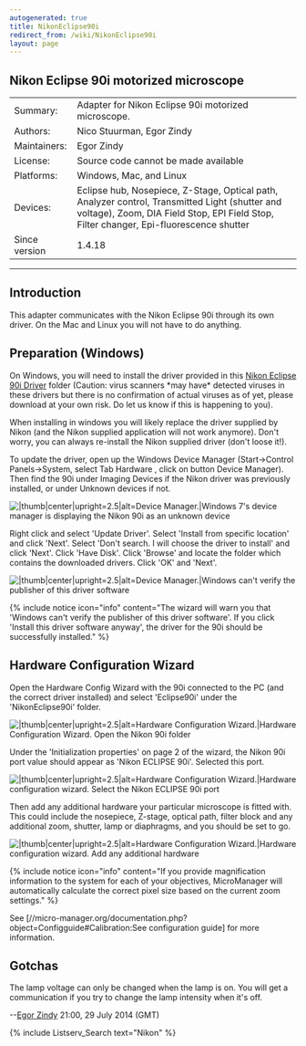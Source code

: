 ```yaml
---
autogenerated: true
title: NikonEclipse90i
redirect_from: /wiki/NikonEclipse90i
layout: page
---
```


## Nikon Eclipse 90i motorized microscope

|               |                                                                                                                                                                                          |
|---------------|------------------------------------------------------------------------------------------------------------------------------------------------------------------------------------------|
| Summary:      | Adapter for Nikon Eclipse 90i motorized microscope.                                                                                                                                      |
| Authors:      | Nico Stuurman, Egor Zindy                                                                                                                                                                |
| Maintainers:  | Egor Zindy                                                                                                                                                                               |
| License:      | Source code cannot be made available                                                                                                                                                     |
| Platforms:    | Windows, Mac, and Linux                                                                                                                                                                  |
| Devices:      | Eclipse hub, Nosepiece, Z-Stage, Optical path, Analyzer control, Transmitted Light (shutter and voltage), Zoom, DIA Field Stop, EPI Field Stop, Filter changer, Epi-fluorescence shutter |
| Since version | 1.4.18                                                                                                                                                                                   |

------------------------------------------------------------------------


## Introduction

This adapter communicates with the Nikon Eclipse 90i through its own
driver. On the Mac and Linux you will not have to do anything.

## Preparation (Windows)

On Windows, you will need to install the driver provided in this [Nikon
Eclipse 90i
Driver](http://valelab.ucsf.edu/~MM/drivers/NikonEclipse90i.zip) folder
(Caution: virus scanners \*may have\* detected viruses in these drivers
but there is no confirmation of actual viruses as of yet, please
download at your own risk. Do let us know if this is happening to you).

When installing in windows you will likely replace the driver supplied
by Nikon (and the Nikon supplied application will not work anymore).
Don't worry, you can always re-install the Nikon supplied driver (don't
loose it!).

To update the driver, open up the Windows Device Manager
(Start-&gt;Control Panels-&gt;System, select Tab Hardware , click on
button Device Manager). Then find the 90i under Imaging Devices if the
Nikon driver was previously installed, or under Unknown devices if not.

![\|thumb\|center\|upright=2.5\|alt=Device Manager.\|Windows 7's device
manager is displaying the Nikon 90i as an unknown
device](/media/Device_manager_unkown.png "|thumb|center|upright=2.5|alt=Device Manager.|Windows 7's device manager is displaying the Nikon 90i as an unknown device")

Right click and select 'Update Driver'. Select 'Install from specific
location' and click 'Next'. Select 'Don't search. I will choose the
driver to install' and click 'Next'. Click 'Have Disk'. Click 'Browse'
and locate the folder which contains the downloaded drivers. Click 'OK'
and 'Next'.

![\|thumb\|center\|upright=2.5\|alt=Device Manager.\|Windows can't
verify the publisher of this driver
software](/media/Driver_warning_90i.png "|thumb|center|upright=2.5|alt=Device Manager.|Windows can't verify the publisher of this driver software")

{% include notice icon="info" content="The wizard will warn you that 'Windows can't verify the publisher of this driver software'. If you click 'Install this driver software anyway', the driver for the 90i should be successfully installed." %}

## Hardware Configuration Wizard

Open the Hardware Config Wizard with the 90i connected to the PC (and
the correct driver installed) and select 'Eclipse90i' under the
'NikonEclipse90i' folder.

![\|thumb\|center\|upright=2.5\|alt=Hardware Configuration
Wizard.\|Hardware Configuration Wizard. Open the Nikon 90i
folder](/media/Hardware_wizard_90i_1.png "|thumb|center|upright=2.5|alt=Hardware Configuration Wizard.|Hardware Configuration Wizard. Open the Nikon 90i folder")

Under the 'Initialization properties' on page 2 of the wizard, the Nikon
90i port value should appear as 'Nikon ECLIPSE 90i'. Selected this port.

![\|thumb\|center\|upright=2.5\|alt=Hardware Configuration
Wizard.\|Hardware configuration wizard. Select the Nikon ECLIPSE 90i
port](/media/Hardware_wizard_90i_2.png "|thumb|center|upright=2.5|alt=Hardware Configuration Wizard.|Hardware configuration wizard. Select the Nikon ECLIPSE 90i port")

Then add any additional hardware your particular microscope is fitted
with. This could include the nosepiece, Z-stage, optical path, filter
block and any additional zoom, shutter, lamp or diaphragms, and you
should be set to go.

![\|thumb\|center\|upright=2.5\|alt=Hardware Configuration
Wizard.\|Hardware configuration wizard. Add any additional
hardware](/media/Hardware_wizard_90i_3.png "|thumb|center|upright=2.5|alt=Hardware Configuration Wizard.|Hardware configuration wizard. Add any additional hardware")

{% include notice icon="info" content="If you provide magnification information to the system for each of your objectives, MicroManager will automatically calculate the correct pixel size based on the current zoom settings." %}

See
\[//micro-manager.org/documentation.php?object=Configguide\#Calibration:See
configuration guide\] for more information.

## Gotchas

The lamp voltage can only be changed when the lamp is on. You will get a
communication if you try to change the lamp intensity when it's off.

--[Egor Zindy](/users/Zindy) 21:00, 29 July 2014 (GMT)

{% include Listserv_Search text="Nikon" %}
